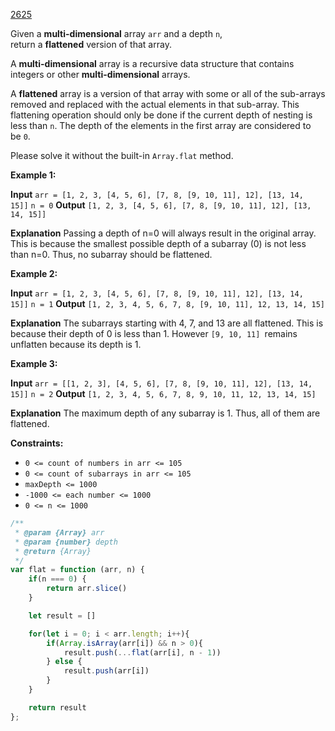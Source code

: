 [2625](https://leetcode.com/problems/flatten-deeply-nested-array)

Given a **multi-dimensional** array `arr` and a depth `n`, return a **flattened** version of that array.

A **multi-dimensional** array is a recursive data structure that contains integers or other **multi-dimensional** arrays.

A **flattened** array is a version of that array with some or all of the sub-arrays removed and replaced with the actual elements in that sub-array. This flattening operation should only be done if the current depth of nesting is less than `n`. The depth of the elements in the first array are considered to be `0`.

Please solve it without the built-in `Array.flat` method.

**Example 1:**

**Input**
`arr = [1, 2, 3, [4, 5, 6], [7, 8, [9, 10, 11], 12], [13, 14, 15]]`
`n = 0`
**Output**
`[1, 2, 3, [4, 5, 6], [7, 8, [9, 10, 11], 12], [13, 14, 15]]`

**Explanation**
Passing a depth of n=0 will always result in the original array. This is because the smallest possible depth of a subarray (0) is not less than n=0. Thus, no subarray should be flattened. 

**Example 2:**

**Input**
`arr = [1, 2, 3, [4, 5, 6], [7, 8, [9, 10, 11], 12], [13, 14, 15]]`
`n = 1`
**Output**
`[1, 2, 3, 4, 5, 6, 7, 8, [9, 10, 11], 12, 13, 14, 15]`

**Explanation**
The subarrays starting with 4, 7, and 13 are all flattened. This is because their depth of 0 is less than 1. However `[9, 10, 11] `remains unflatten because its depth is 1.

**Example 3:**

**Input**
`arr = [[1, 2, 3], [4, 5, 6], [7, 8, [9, 10, 11], 12], [13, 14, 15]]`
`n = 2`
**Output**
`[1, 2, 3, 4, 5, 6, 7, 8, 9, 10, 11, 12, 13, 14, 15]`

**Explanation**
The maximum depth of any subarray is 1. Thus, all of them are flattened.

**Constraints:**
- `0 <= count of numbers in arr <= 105`
- `0 <= count of subarrays in arr <= 105`
- `maxDepth <= 1000`
- `-1000 <= each number <= 1000`
- `0 <= n <= 1000`

```js
/**
 * @param {Array} arr
 * @param {number} depth
 * @return {Array}
 */
var flat = function (arr, n) {
    if(n === 0) {
        return arr.slice()
    }

    let result = []

    for(let i = 0; i < arr.length; i++){
        if(Array.isArray(arr[i]) && n > 0){
            result.push(...flat(arr[i], n - 1))
        } else {
            result.push(arr[i])
        }
    }

    return result
};
```
